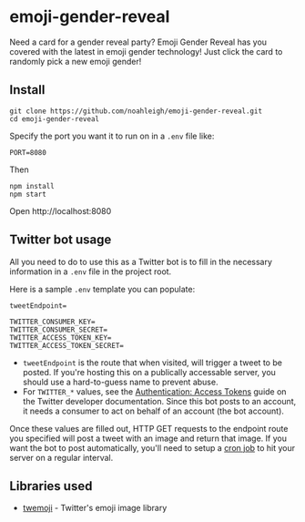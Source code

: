 # emoji-gender-reveal
Need a card for a gender reveal party? Emoji Gender Reveal has you covered with the latest in emoji gender technology!
Just click the card to randomly pick a new emoji gender!

## Install
```
git clone https://github.com/noahleigh/emoji-gender-reveal.git
cd emoji-gender-reveal
```
Specify the port you want it to run on in a `.env` file like:
```
PORT=8080
```
Then
```
npm install
npm start
```
Open http://localhost:8080

## Twitter bot usage
All you need to do to use this as a Twitter bot is to fill in the necessary information in a `.env` file in the project root.

Here is a sample `.env` template you can populate:
```
tweetEndpoint=

TWITTER_CONSUMER_KEY=
TWITTER_CONSUMER_SECRET=
TWITTER_ACCESS_TOKEN_KEY=
TWITTER_ACCESS_TOKEN_SECRET=
```
- `tweetEndpoint` is the route that when visited, will trigger a tweet to be posted. If you're hosting this on a publically accessable server, you should use a hard-to-guess name to prevent abuse.
- For `TWITTER_*` values, see the [Authentication: Access Tokens](https://developer.twitter.com/en/docs/basics/authentication/guides/access-tokens.html) guide on the Twitter developer documentation. Since this bot posts to an account, it needs a consumer to act on behalf of an account (the bot account).

Once these values are filled out, HTTP GET requests to the endpoint route you specified will post a tweet with an image and return that image. If you want the bot to post automatically, you'll need to setup a [cron job](https://www.google.com/search?q=free+web+cron) to hit your server on a regular interval.

## Libraries used
- [twemoji](https://github.com/twitter/twemoji) - Twitter's emoji image library
